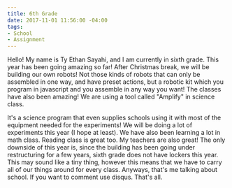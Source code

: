 ```yaml
---
title: 6th Grade
date: 2017-11-01 11:56:00 -04:00
tags:
- School
- Assignment
---
```


Hello! My name is Ty Ethan Sayahi, and I am currently in sixth grade. This year has been going amazing so far! After Christmas break, we will be building our own robots! Not those kinds of robots that can only be assembled in one way, and have preset actions, but a robotic kit which you program in javascript and you assemble in any way you want! The classes have also been amazing! We are using a tool called "Amplify" in science class.

It's a science program that even supplies schools using it with most of the equipment needed for the experiments! We will be doing a lot of experiments this year (I hope at least).   We have also been learning a lot in math class. Reading class is great too. My teachers are also great! The only downside of this year is, since the building has been going under restructuring for a few years, sixth grade does not have lockers this year. This may sound like a tiny thing, however this means that we have to carry all of our things around for every class. Anyways, that's me talking about school. If you want to comment use disqus. That's all.
